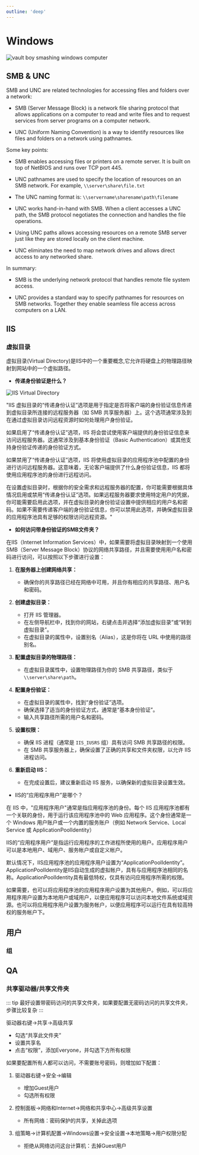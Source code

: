 ```yaml
---
outline: 'deep'
---
```


# Windows

![vault boy smashing windows computer](/images/vaultboy_smashing_windows.jpeg)

## SMB & UNC

SMB and UNC are related technologies for accessing files and folders over a network:

- SMB (Server Message Block) is a network file sharing protocol that allows applications on a computer to read and write files and to request services from server programs on a computer network. 

- UNC (Uniform Naming Convention) is a way to identify resources like files and folders on a network using pathnames. 

Some key points:

- SMB enables accessing files or printers on a remote server. It is built on top of NetBIOS and runs over TCP port 445.

- UNC pathnames are used to specify the location of resources on an SMB network. For example, `\\server\share\file.txt`

- The UNC naming format is: `\\servername\sharename\path\filename`

- UNC works hand-in-hand with SMB. When a client accesses a UNC path, the SMB protocol negotiates the connection and handles the file operations.

- Using UNC paths allows accessing resources on a remote SMB server just like they are stored locally on the client machine.

- UNC eliminates the need to map network drives and allows direct access to any networked share.

In summary:

- SMB is the underlying network protocol that handles remote file system access. 

- UNC provides a standard way to specify pathnames for resources on SMB networks. Together they enable seamless file access across computers on a LAN.

## IIS

### 虚拟目录

虚拟目录(Virtual Directory)是IIS中的一个重要概念,它允许将硬盘上的物理路径映射到网站中的一个虚拟路径。

- **传递身份验证是什么？**

![IIS Virtual Directory](/images/IIS_VirtualDirectory.png)

"IIS 虚拟目录的“传递身份认证”选项是用于指定是否将客户端的身份验证信息传递到虚拟目录所连接的远程服务器（如 SMB 共享服务器）上。这个选项通常涉及到在通过虚拟目录访问远程资源时如何处理用户身份验证。

如果启用了“传递身份认证”选项，IIS 将会尝试使用客户端提供的身份验证信息来访问远程服务器。这通常涉及到基本身份验证（Basic Authentication）或其他支持身份验证传递的身份验证方式。

如果禁用了“传递身份认证”选项，IIS 将使用虚拟目录的应用程序池中配置的身份进行访问远程服务器。这意味着，无论客户端提供了什么身份验证信息，IIS 都将使用应用程序池的身份进行远程访问。

在设置虚拟目录时，根据你的安全需求和远程服务器的配置，你可能需要根据具体情况启用或禁用“传递身份认证”选项。如果远程服务器要求使用特定用户的凭据，你可能需要启用此选项，并在虚拟目录的身份验证设置中提供相应的用户名和密码。如果不需要传递客户端的身份验证信息，你可以禁用此选项，并确保虚拟目录的应用程序池具有足够的权限访问远程资源。"

- **如何访问带身份验证的SMB文件夹？**

在IIS（Internet Information Services）中，如果需要将虚拟目录映射到一个使用SMB（Server Message Block）协议的网络共享路径，并且需要使用用户名和密码进行访问，可以按照以下步骤进行设置：

1. **在服务器上创建网络共享：**
   - 确保你的共享路径已经在网络中可用，并且你有相应的共享路径、用户名和密码。

2. **创建虚拟目录：**
   - 打开 IIS 管理器。
   - 在左侧导航栏中，找到你的网站，右键点击并选择“添加虚拟目录”或“转到虚拟目录”。
   - 在虚拟目录的属性中，设置别名（Alias），这是你将在 URL 中使用的路径别名。

3. **配置虚拟目录的物理路径：**
   - 在虚拟目录属性中，设置物理路径为你的 SMB 共享路径，类似于 `\\server\share\path`。

4. **配置身份验证：**
   - 在虚拟目录的属性中，找到“身份验证”选项。
   - 确保选择了适当的身份验证方式，通常是“基本身份验证”。
   - 输入共享路径所需的用户名和密码。

5. **设置权限：**
   - 确保 IIS 进程（通常是 `IIS_IUSRS` 组）具有访问 SMB 共享路径的权限。
   - 在 SMB 共享服务器上，确保设置了正确的共享和文件夹权限，以允许 IIS 进程访问。

6. **重新启动 IIS：**
   - 在完成设置后，建议重新启动 IIS 服务，以确保新的虚拟目录设置生效。

- IIS的“应用程序用户”是哪个？

在 IIS 中，"应用程序用户"通常是指应用程序池的身份。每个 IIS 应用程序池都有一个关联的身份，用于运行该应用程序池中的 Web 应用程序。这个身份通常是一个 Windows 用户账户或一个内置的服务账户（例如 Network Service、Local Service 或 ApplicationPoolIdentity）

IIS的“应用程序用户”是指运行应用程序的工作进程所使用的用户。应用程序用户可以是本地用户、域用户、服务帐户或自定义帐户。

默认情况下，IIS应用程序池的应用程序用户设置为“ApplicationPoolIdentity”。ApplicationPoolIdentity是IIS自动生成的虚拟帐户，具有与应用程序池相同的名称。ApplicationPoolIdentity具有最低特权，仅具有访问应用程序所需的权限。

如果需要，也可以将应用程序池的应用程序用户设置为其他用户。例如，可以将应用程序用户设置为本地用户或域用户，以便应用程序可以访问本地文件系统或域资源。也可以将应用程序用户设置为服务帐户，以便应用程序可以运行在具有较高特权的服务帐户下。

## 用户

### 组

## QA

### 共享驱动器/共享文件夹

::: tip
最好设置带密码访问的共享文件夹，如果要配置无密码访问的共享文件夹，步骤比较复杂
:::

驱动器右键->共享->高级共享
  - 勾选“共享此文件夹”
  - 设置共享名
  - 点击“权限”，添加Everyone，并勾选下方所有权限

如果要配置所有人都可以访问，不需要账号密码，则增加如下配置：

1. 驱动器右键->安全->编辑
   - 增加Guest用户
   - 勾选所有权限

2. 控制面板->网络和Internet->网络和共享中心->高级共享设置
   - 所有网络：密码保护的共享，关掉此选项

3. 组策略->计算机配置->Windows设置->安全设置->本地策略->用户权限分配
   - 拒绝从网络访问这台计算机：去掉Guest用户